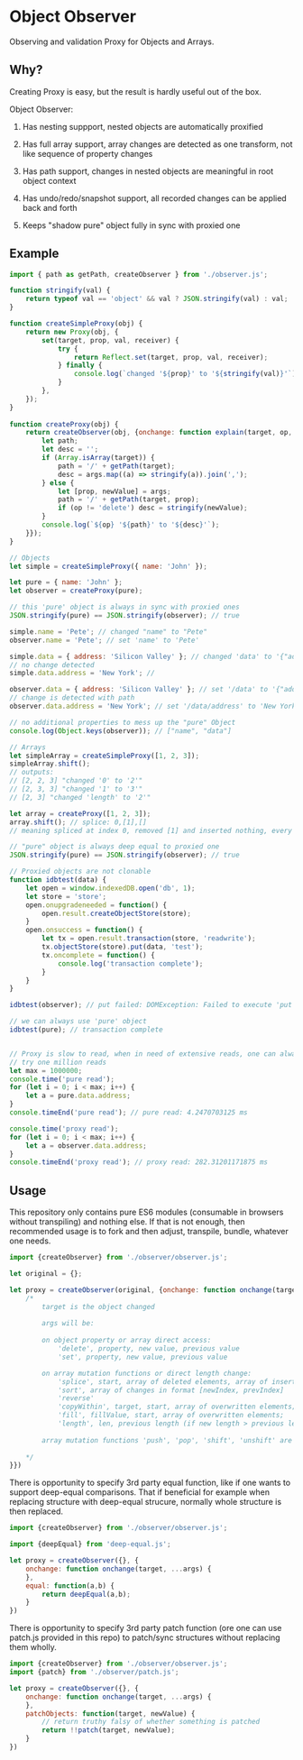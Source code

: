 

# Object Observer

Observing and validation Proxy for Objects and Arrays.

## Why?

Creating Proxy is easy, but the result is hardly useful out of the box.


Object Observer:

1) Has nesting suppport, nested objects are automatically proxified

2) Has full array support, array changes are detected as one transform, not like sequence of property changes

3) Has path support, changes in nested objects are meaningful in root object context

4) Has undo/redo/snapshot support, all recorded changes can be applied back and forth

5) Keeps "shadow pure" object fully in sync with proxied one


## Example

```js
import { path as getPath, createObserver } from './observer.js';

function stringify(val) {
	return typeof val == 'object' && val ? JSON.stringify(val) : val;
}

function createSimpleProxy(obj) {
	return new Proxy(obj, {
		set(target, prop, val, receiver) {
			try {
				return Reflect.set(target, prop, val, receiver);
			} finally {
				console.log(`changed '${prop}' to '${stringify(val)}'`);
			}
		},
	});
}
	
function createProxy(obj) {
	return createObserver(obj, {onchange: function explain(target, op, ...args) {
		let path;
		let desc = '';
		if (Array.isArray(target)) {
			path = '/' + getPath(target);
			desc = args.map((a) => stringify(a)).join(',');
		} else {
			let [prop, newValue] = args;
			path = '/' + getPath(target, prop);
			if (op != 'delete') desc = stringify(newValue);
		}
		console.log(`${op} '${path}' to '${desc}'`);
	}});
}

// Objects
let simple = createSimpleProxy({ name: 'John' });

let pure = { name: 'John' };
let observer = createProxy(pure);

// this 'pure' object is always in sync with proxied ones
JSON.stringify(pure) == JSON.stringify(observer); // true

simple.name = 'Pete'; // changed "name" to "Pete"
observer.name = 'Pete'; // set 'name' to 'Pete'

simple.data = { address: 'Silicon Valley' }; // changed 'data' to '{"address":"Silicon Valley"}'
// no change detected
simple.data.address = 'New York'; //

observer.data = { address: 'Silicon Valley' }; // set '/data' to '{"address":"Silicon Valley"}'
// change is detected with path
observer.data.address = 'New York'; // set '/data/address' to 'New York'

// no additional properties to mess up the "pure" Object
console.log(Object.keys(observer)); // ["name", "data"]

// Arrays
let simpleArray = createSimpleProxy([1, 2, 3]);
simpleArray.shift();
// outputs:
// [2, 2, 3] "changed '0' to '2'"
// [2, 3, 3] "changed '1' to '3'"
// [2, 3] "changed 'length' to '2'"

let array = createProxy([1, 2, 3]);
array.shift(); // splice: 0,[1],[]
// meaning spliced at index 0, removed [1] and inserted nothing, every array mutation description has specific arguments

// "pure" object is always deep equal to proxied one
JSON.stringify(pure) == JSON.stringify(observer); // true

// Proxied objects are not clonable
function idbtest(data) {
	let open = window.indexedDB.open('db', 1);
	let store = 'store';
	open.onupgradeneeded = function() {
		open.result.createObjectStore(store);
	}
	open.onsuccess = function() {
		let tx = open.result.transaction(store, 'readwrite');
		tx.objectStore(store).put(data, 'test');
		tx.oncomplete = function() {
			console.log('transaction complete');
		}
	}	
}

idbtest(observer); // put failed: DOMException: Failed to execute 'put' on 'IDBObjectStore': #<Object> could not be cloned.

// we can always use 'pure' object
idbtest(pure); // transaction complete


// Proxy is slow to read, when in need of extensive reads, one can always safely read from 'pure' object
// try one million reads
let max = 1000000;
console.time('pure read');
for (let i = 0; i < max; i++) {
	let a = pure.data.address;
}
console.timeEnd('pure read'); // pure read: 4.2470703125 ms

console.time('proxy read');
for (let i = 0; i < max; i++) {
	let a = observer.data.address;
}
console.timeEnd('proxy read'); // proxy read: 282.31201171875 ms
```

## Usage

This repository only contains pure ES6 modules (consumable in browsers without transpiling) and nothing else. 
If that is not enough, then recommended usage is to fork and then adjust, transpile, bundle, whatever one needs.

```js
import {createObserver} from './observer/observer.js';

let original = {};

let proxy = createObserver(original, {onchange: function onchange(target, ...args) {
	/*
		target is the object changed
		
		args will be:
		
		on object property or array direct access:
			'delete', property, new value, previous value
			'set', property, new value, previous value

		on array mutation functions or direct length change:
			'splice', start, array of deleted elements, array of inserted elements
			'sort', array of changes in format [newIndex, prevIndex]
			'reverse'
			'copyWithin', target, start, array of overwritten elements;
			'fill', fillValue, start, array of overwritten elements;
			'length', len, previous length (if new length > previous length) or array of removed elements
			
		array mutation functions 'push', 'pop', 'shift', 'unshift' are reported as calls to 'splice'
		
	*/
}})
```

There is opportunity to specify 3rd party equal function, like if one wants to support deep-equal comparisons. That if beneficial for example
when replacing structure with deep-equal strucure, normally whole structure is then replaced.

```js
import {createObserver} from './observer/observer.js';

import {deepEqual} from 'deep-equal.js';

let proxy = createObserver({}, {
	onchange: function onchange(target, ...args) {
	},
	equal: function(a,b) {
		return deepEqual(a,b);
	}
})
```

There is opportunity to specify 3rd party patch function (ore one can use patch.js provided in this repo) to patch/sync structures without replacing
them wholly. 

```js
import {createObserver} from './observer/observer.js';
import {patch} from './observer/patch.js';

let proxy = createObserver({}, {
	onchange: function onchange(target, ...args) {
	},
	patchObjects: function(target, newValue) {
		// return truthy falsy of whether something is patched
		return !!patch(target, newValue);
	}
})
```

